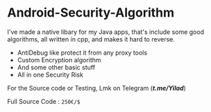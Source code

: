 # Android-Security-Algorithm

I've made a native libary for my Java apps, that's include some good algorithms, all written in cpp, and makes it hard to reverse. 

- AntiDebug like protect it from any proxy tools
- Custom Encryption algorithm
- And some other basic stuff
- All in one Security Risk

For the Source code or Testing, Lmk on Telegram (***t.me/Yilad***)

Full Source Code : ```250€/$```
